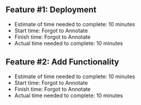 ## Feature #1: Deployment
- Estimate of time needed to complete: 10 minutes
- Start time: Forgot to Annotate
- Finish time: Forgot to Annotate
- Actual time needed to complete: 10 minutes

## Feature #2: Add Functionality
- Estimate of time needed to complete: 10 minutes
- Start time: Forgot to Annotate
- Finish time: Forgot to Annotate
- Actual time needed to complete: 10 minutes